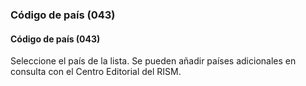 ### Código de país (043)

#### Código de país (043)

Seleccione el país de la lista. Se pueden añadir países adicionales en consulta con el Centro Editorial del RISM.
